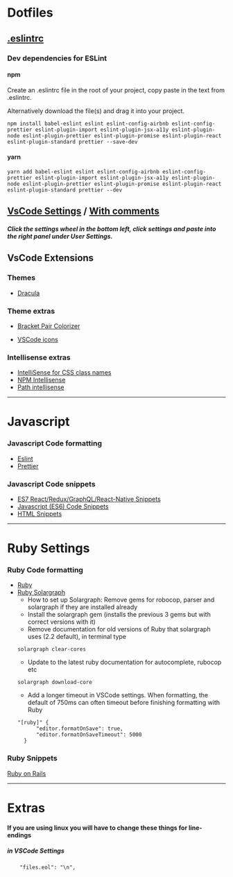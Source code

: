 # Dotfiles


## [.eslintrc](.eslintrc)
### Dev dependencies for ESLint
#### npm
Create an .eslintrc file in the root of your project, copy paste in the text from .eslintrc.

Alternatively download the file(s) and drag it into your project.
```
npm install babel-eslint eslint eslint-config-airbnb eslint-config-prettier eslint-plugin-import eslint-plugin-jsx-a11y eslint-plugin-node eslint-plugin-prettier eslint-plugin-promise eslint-plugin-react eslint-plugin-standard prettier --save-dev
```

#### yarn
```
yarn add babel-eslint eslint eslint-config-airbnb eslint-config-prettier eslint-plugin-import eslint-plugin-jsx-a11y eslint-plugin-node eslint-plugin-prettier eslint-plugin-promise eslint-plugin-react eslint-plugin-standard prettier --dev
```



## [VsCode Settings](VsCode.txt)  / [With comments](VSCodeWithComments.txt)


##### Click the settings wheel in the bottom left, click settings and paste into the right panel under User Settings.



## VsCode Extensions
### Themes
* [Dracula](https://marketplace.visualstudio.com/items?itemName=dracula-theme.theme-dracula)

### Theme extras
* [Bracket Pair Colorizer](https://marketplace.visualstudio.com/items?itemName=CoenraadS.bracket-pair-colorizer)

* [VSCode icons](https://marketplace.visualstudio.com/items?itemName=robertohuertasm.vscode-icons)

### Intellisense extras
* [IntelliSense for CSS class names](https://marketplace.visualstudio.com/items?itemName=Zignd.html-css-class-completion)
* [NPM Intellisense](https://marketplace.visualstudio.com/items?itemName=christian-kohler.npm-intellisense)
* [Path intellisense](https://marketplace.visualstudio.com/items?itemName=christian-kohler.path-intellisense)


___
# Javascript
### Javascript Code formatting
* [Eslint](https://marketplace.visualstudio.com/items?itemName=dbaeumer.vscode-eslint)
* [Prettier ](https://marketplace.visualstudio.com/items?itemName=esbenp.prettier-vscode)

### Javascript Code snippets
* [ES7 React/Redux/GraphQL/React-Native Snippets](https://marketplace.visualstudio.com/items?itemName=dsznajder.es7-react-js-snippets)
* [Javascript (ES6) Code Snippets](https://marketplace.visualstudio.com/items?itemName=xabikos.JavaScriptSnippets)
* [HTML Snippets](https://marketplace.visualstudio.com/items?itemName=abusaidm.html-snippets)




___
# Ruby Settings
### Ruby Code formatting
* [Ruby](https://marketplace.visualstudio.com/items?itemName=rebornix.Ruby)
* [Ruby Solargraph](https://marketplace.visualstudio.com/items?itemName=castwide.solargraph)
  * How to set up Solargraph: Remove gems for robocop, parser and solargraph if they are installed already
  * Install the solargraph gem (installs the previous 3 gems but with correct versions with it)
  * Remove documentation for old versions of Ruby that solargraph uses (2.2 default), in terminal type
   ```
  solargraph clear-cores 
  ```
  * Update to the latest ruby documentation for autocomplete, rubocop etc
  ```
  solargraph download-core
  ```
  *  Add a longer timeout in VSCode settings. When formatting, the default of 750ms can often timeout before finishing formatting with Ruby
  ```
  "[ruby]" {
        "editor.formatOnSave": true,
        "editor.formatOnSaveTimeout": 5000
    }
  ```
  
 ### Ruby Snippets
 [Ruby on Rails](https://marketplace.visualstudio.com/items?itemName=hridoy.rails-snippets)
 
___
# Extras
####  If you are using linux you will have to change these things for line-endings

##### in VSCode Settings
```
    "files.eol": "\n",
```

 

